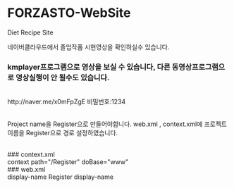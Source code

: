 # FORZASTO-WebSite

Diet Recipe Site

네이버클라우드에서 졸업작품 시현영상을 확인하실수 있습니다. 
<br>
### kmplayer프로그램으로 영상을 보실 수 있습니다, 다른 동영상프로그램으로 영상실행이 안 될수도 있습니다. 
<br>
http://naver.me/x0mFpZgE
비밀번호:1234
<br><br>

Project name을 Register으로 만들어야합니다. 
web.xml , context.xml에 프로젝트이름을 Register으로 경로 설정하였습니다.

<br>
### context.xml
<br>
context path="/Register" doBase="www"

<br>
### web.xml
<br>
display-name
Register
display-name
